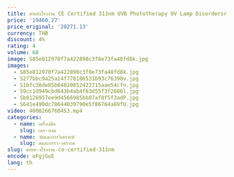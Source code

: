 ```yaml
---
title: ขายส่งโรงงาน CE Certified 311nm UVB Phototherapy UV Lamp Disordersr โรคสะเก็ดเงิน Vitiligo Narrowband vitiligo อุปกรณ์
price: '19460.27'
price_original: '20271.13'
currency: THB
discount: 4%
rating: 4
volume: 68
image: S85e812970f7a422890c3f8e73fa48fd8k.jpg
images:
  - S85e812970f7a422890c3f8e73fa48fd8k.jpg
  - S277bbc9a25a14f778186531b93c76390v.jpg
  - S1bfc38de85b64820852422715aae54cfn.jpg
  - S9cc1d949cbd643b4ab4f63d55f3f2686l.jpg
  - Sb8126957ee9d4566985bb87af8f5f3adP.jpg
  - S641e490dc78644039790e5f86764a69fU.jpg
video: 4000266760453.mp4
categories:
  - name: เครื่องมือ
    slug: เคร-องม
  - name: วัดและการวิเคราะห์
    slug: ดและการว-เคราะห
slug: ขายส-งโรงงาน-ce-certified-311nm
encode: oFgjGuE
lang: th
---
```

  